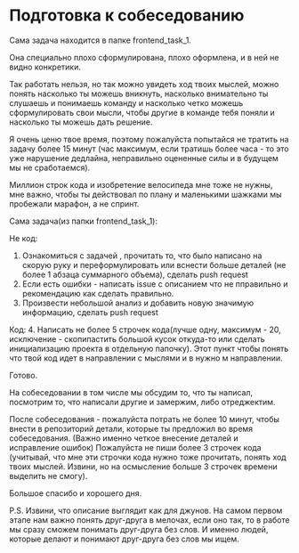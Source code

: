 # Подготовка к собеседованию

Сама задача находится в папке frontend_task_1.

Она специально плохо сформулирована, плохо оформлена, и в ней не видно конкретики.

Так работать нельзя, но так можно увидеть ход твоих мыслей, можно понять насколько ты можешь вникнуть, насколько внимательно ты слушаешь и понимаешь команду и насколько четко можешь сформулировать свои мысли, чтобы другие в команде тебя поняли и насколько ты можешь дать решение.

Я очень ценю твое время, поэтому пожалуйста попытайся не тратить на задачу более 15 минут (час максимум, если тратишь более часа - то это уже нарушение дедлайна, неправильно оцененные силы и в будущем мы не сработаемся).

Миллион строк кода и изобретение велосипеда мне тоже не нужны, мне важно, чтобы ты действовал по плану и маленькими шажками мы пробежали марафон, а не спринт.

Сама задача(из папки frontend_task_1):

Не код:
1. Ознакомиться с задачей , прочитать то, что было написано на скорую руку и переформулировать или вснести больше деталей (не более 1 абзаца суммарного объема), сделать push request
2. Если есть ошибки - написать issue с описанием что не пправильно и рекомендацию как сделать правильно.
3. Произвести небольшой анализ и добавить новую значимую информацию, сделать push request


Код:
4. Написать не более 5 строчек кода(лучше одну, максимум - 20, исключение - скопипастить большой кусок откуда-то или сделать инициализацию проекта в отдельную папочку). Этот пункт чтобы понять что твой код идет в направлении с мыслями и в нужно м направлении.

Готово.

На собеседовании в том числе мы обсудим то, что ты написал, посмотрим то, что написали другие и замержим, либо отреджектим.

После собеседования - пожалуйста потрать не более 10 минут, чтобы внести в репозиторий детали, которые ты предложил во время собеседования. (Важно именно четкое внесение деталей и исправление ошибок)
Пожалуйста не пиши более 3 строчек кода (учитывай, что мне эти строчки кода нужно тоже прочитать, понять ход твоих мыслей. Извини, но на осмысление больше 3 строчек времени выделить не смогу).

Большое спасибо и хорошего дня.

P.S.
Извини, что описание выглядит как для джунов. На самом первом этапе нам важно понять друг-друга в мелочах, если оно так, то в работе мы сразу сможем понимать друг-друга без слов.
И именно людей, которые делают и понимают друг-друга без слов мы ищем.
